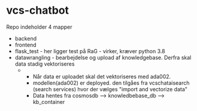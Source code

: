 # vcs-chatbot

Repo indeholder 4 mapper
- backend
- frontend
- flask_test - her ligger test på RaG - virker, kræver python 3.8
- datawrangling - bearbejdelse og upload af knowledgebase. Derfra skal data stadig vektoriseres
  - - Når data er uploadet skal det vektoriseres med ada002.
    - modellen(ada002) er deployed. den tilgåes fra vcschataisearch (search services) hvor der vælges "import and vectorize data"
    - Data hentes fra cosmosdb --> knowledbebase_db --> kb_container

